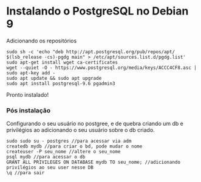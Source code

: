 # Instalando o PostgreSQL no Debian 9

Adicionando os repositórios

<!-- language: shell -->
	sudo sh -c 'echo "deb http://apt.postgresql.org/pub/repos/apt/ $(lsb_release -cs)-pgdg main" > /etc/apt/sources.list.d/pgdg.list'
	sudo apt-get install wget ca-certificates 
	wget --quiet -O - https://www.postgresql.org/media/keys/ACCC4CF8.asc | sudo apt-key add -
	sudo apt update && sudo apt upgrade
	sudo apt install postgresql-9.6 pgadmin3
<!-- language: shell -->

Pronto instalado!

### Pós instalação
Configurando o seu usuário no postgree, e de quebra criando um db e privilégios ao adicionando o seu usuário sobre o db criado.

<!-- language: shell -->
	sudo sudo su - postgres //para acessar via adm
	createdb mydb //para criar o bd, pode mudar o nome
	createuser -P seu_nome //altere o seu_nome
	psql mydb //para acessar o db
	GRANT ALL PRIVILEGES ON DATABASE mydb TO seu_nome; //adicionando privilégios ao seu user nesse DB
	\q //para sair
<!-- language: shell--> 
